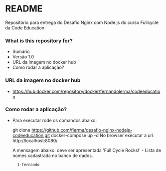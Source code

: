 # README #

Repositório para entrega do Desafio Nginx com Node.js do curso Fullcycle da Code Education

### What is this repository for? ###

* Sumário
* Versão 1.0
* URL da imagem no docker hub
* Como rodar a aplicação?

### URL da imagem no docker hub ###

* https://hub.docker.com/repository/docker/fernandolerma/codeeducation

### Como rodar a aplicação? ###

* Para executar rode os comandos abaixo:

    git clone https://github.com/flerma/desafio-nginx-nodejs-codeeducation.git
    docker-compose up -d 
    No browser executar a url: http://localhost:8080/

    A mensagem abaixo: deve ser apresentada
        'Full Cycle Rocks!' 
        - Lista de nomes cadastrada no banco de dados.

        1-fernando